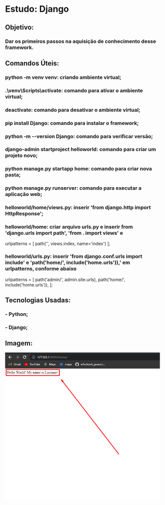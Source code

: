# Estudo: Django

## Objetivo:

### Dar os primeiros passos na aquisição de conhecimento desse framework.

## Comandos Úteis:

### python -m venv venv: criando ambiente virtual;

### .\venv\Scripts\activate: comando para ativar o ambiente virtual;

### deactivate: comando para desativar o ambiente virtual;

### pip install Django: comando para instalar o framework;

### python -m --version Django: comando para verificar versão;

### django-admin startproject helloworld: comando para criar um projeto novo;

### python manage.py startapp home: comando para criar nova pasta;

### python manage.py runserver: comando para executar a aplicação web;

### helloworld/home/views.py: inserir 'from django.http import HttpResponse';

### helloworld/home: criar arquivo urls.py e inserir from 'django.urls import path', 'from . import views' e

urlpatterns = [
    path('', views.index, name='index')
];

### helloworld/urls.py: inserir 'from django.conf.urls import include' e 'path('home/', include('home.urls')),' em urlpatterns, conforme abaixo

urlpatterns = [
    path('admin/', admin.site.urls),
    path('home/', include('home.urls')),
];

## Tecnologias Usadas:

### - Python;

### - Django;

## Imagem:

![alt text](https://github.com/lucianonevesln/python-django-hello-world/blob/main/img.png)

